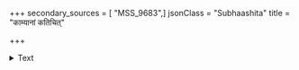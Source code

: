 +++
secondary_sources = [ "MSS_9683",]
jsonClass = "Subhaashita"
title = "काम्यानां कतिचित्"

+++

<details><summary>Text</summary>

काम्यानां कतिचित् समापरिमितस्वर्गैकसंदायिनां सद्यः स्वान्तनितान्तमोहनकृतां कर्ता जनः कर्मणाम्।  
आत्मानन्दमनन्यवेद्यमपरिच्छिन्नं न जानाति तं विक्रेता लवणस्य वेत्ति किमु तत्कर्पूरमूल्यं परम्॥
</details>
